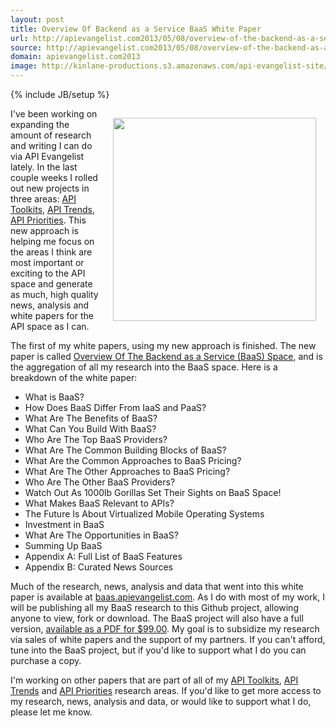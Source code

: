 ```yaml
---
layout: post
title: Overview Of Backend as a Service BaaS White Paper
url: http://apievangelist.com2013/05/08/overview-of-the-backend-as-a-service-baas-space-white-paper/
source: http://apievangelist.com2013/05/08/overview-of-the-backend-as-a-service-baas-space-white-paper/
domain: apievangelist.com2013
image: http://kinlane-productions.s3.amazonaws.com/api-evangelist-site/blog/tag-cloud-black-baas-2.png
---
```

{% include JB/setup %}
<p><a title="Overview Of The Backend as a Service (BaaS) Space" href="https://apps.facebook.com/marketpage/mu07n26dfwwupqoy6k0xj/item/MWP6Hfn" target="_blank"><img style="padding: 15px;" src="https://s3.amazonaws.com/kinlane-productions/baas/tag-cloud-black-baas-2.png" alt="" width="325" align="right" /></a></p>
<p>I've been working on expanding the amount of research and writing I can do via API Evangelist lately.  In the last couple weeks I rolled out new projects in three areas: <a title="API Toolkits" href="/2013/04/27/evolving-beyond-api-service-providers-and-api-tools-to-goal-based-api-toolkits/">API Toolkits</a>, <a href="/2013/04/28/api-trends/">API Trends</a>, <a title="API Priorities" href="/2013/04/28/api-priorities/">API Priorities</a>.  This new approach is helping me focus on the areas I think are most important or exciting to the API space and generate as much, high quality news, analysis and white papers for the API space as I can.</p>
<p>The first of my white papers, using my new approach is finished.  The new paper is called <a title="Overview Of The Backend as a Service (BaaS) Space" href="https://apps.facebook.com/marketpage/mu07n26dfwwupqoy6k0xj/item/MWP6Hfn" target="_blank">Overview Of The Backend as a Service (BaaS) Space</a>, and is the aggregation of all my research into the BaaS space.   Here is a breakdown of the white paper:</p>
<ul class="mainlist">
<li>What is BaaS?</li>
<li>How Does BaaS Differ From IaaS and PaaS?</li>
<li>What Are The Benefits of BaaS?</li>
<li>What Can You Build With BaaS?</li>
<li>Who Are The Top BaaS Providers?</li>
<li>What Are The Common Building Blocks of BaaS?</li>
<li>What Are the Common Approaches to BaaS Pricing?</li>
<li>What Are The Other Approaches to BaaS Pricing?</li>
<li>Who Are The Other BaaS Providers?</li>
<li>Watch Out As 1000lb Gorillas Set Their Sights on BaaS Space!</li>
<li>What Makes BaaS Relevant to APIs?</li>
<li>The Future Is About Virtualized Mobile Operating Systems</li>
<li>Investment in BaaS</li>
<li>What Are The Opportunities in BaaS?</li>
<li>Summing Up BaaS</li>
<li>Appendix A: Full List of BaaS Features</li>
<li>Appendix B: Curated News Sources</li>
</ul>
<p>Much of the research, news, analysis and data that went into this white paper is available at <a title="Backend as a Service" href="http://baas.apievangelist.com">baas.apievangelist.com</a>.  As I do with most of my work, I will be publishing all my BaaS research to this Github project, allowing anyone to view, fork or download.  The BaaS project will also have a full version, <a href="https://apps.facebook.com/marketpage/mu07n26dfwwupqoy6k0xj/item/MWP6Hfn">available as a PDF for $99.00</a>.  My goal is to subsidize my research via sales of white papers and the support of my partners.  If you can't afford, tune into the BaaS project, but if you'd like to support what I do you can purchase a copy.</p>
<p>I'm working on other papers that are part of all of my <a title="API Toolkits" href="/2013/04/27/evolving-beyond-api-service-providers-and-api-tools-to-goal-based-api-toolkits/">API Toolkits</a>,&nbsp;<a href="/2013/04/28/api-trends/">API Trends</a>&nbsp;and&nbsp;<a title="API Priorities" href="/2013/04/28/api-priorities/">API Priorities</a> research areas.  If you'd like to get more access to my research, news, analysis and data, or would like to support what I do, please let me know.</p>
